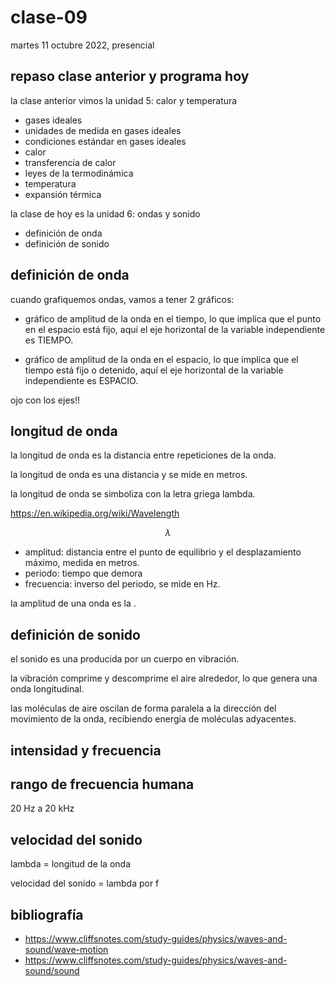 # clase-09

martes 11 octubre 2022, presencial

## repaso clase anterior y programa hoy

la clase anterior vimos la unidad 5: calor y temperatura

- gases ideales
- unidades de medida en gases ideales
- condiciones estándar en gases ideales
- calor
- transferencia de calor
- leyes de la termodinámica
- temperatura
- expansión térmica

la clase de hoy es la unidad 6: ondas y sonido

- definición de onda
- definición de sonido

## definición de onda

cuando grafiquemos ondas, vamos a tener 2 gráficos:

- gráfico de amplitud de la onda en el tiempo, lo que implica que el punto en el espacio está fijo,
  aquí el eje horizontal de la variable independiente es TIEMPO.

- gráfico de amplitud de la onda en el espacio, lo que implica que el tiempo está fijo o detenido,
  aquí el eje horizontal de la variable independiente es ESPACIO.

ojo con los ejes!!

## longitud de onda

la longitud de onda es la distancia entre repeticiones de la onda.

la longitud de onda es una distancia y se mide en metros.

la longitud de onda se simboliza con la letra griega lambda.

https://en.wikipedia.org/wiki/Wavelength

$$\lambda$$

- amplitud: distancia entre el punto de equilibrio y el desplazamiento máximo, medida en metros.
- periodo: tiempo que demora
- frecuencia: inverso del periodo, se mide en Hz.

la amplitud de una onda es la .

## definición de sonido

el sonido es una producida por un cuerpo en vibración.

la vibración comprime y descomprime el aire alrededor, lo que genera una onda longitudinal.

las moléculas de aire oscilan de forma paralela a la dirección del movimiento de la onda, recibiendo energía de moléculas adyacentes.

## intensidad y frecuencia

## rango de frecuencia humana

20 Hz a 20 kHz

## velocidad del sonido

lambda = longitud de la onda

velocidad del sonido = lambda por f

## bibliografía

- https://www.cliffsnotes.com/study-guides/physics/waves-and-sound/wave-motion
- https://www.cliffsnotes.com/study-guides/physics/waves-and-sound/sound
